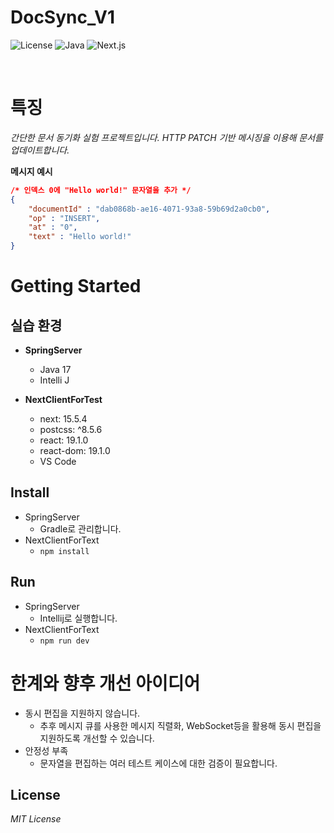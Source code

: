 # DocSync_V1

![License](https://img.shields.io/badge/license-MIT-green)
![Java](https://img.shields.io/badge/java-17-blue)
![Next.js](https://img.shields.io/badge/next-15.5.4-black)

<br/>

# 특징

*간단한 문서 동기화 실험 프로젝트입니다. HTTP PATCH 기반 메시징을 이용해 문서를 업데이트합니다.*



**메시지 예시**
``` JSON
/* 인덱스 0에 "Hello world!" 문자열을 추가 */
{
    "documentId" : "dab0868b-ae16-4071-93a8-59b69d2a0cb0",
    "op" : "INSERT",
    "at" : "0",
    "text" : "Hello world!"
}
```

# Getting Started
## 실습 환경
- **SpringServer**
  - Java 17
  - Intelli J

- **NextClientForTest**
  - next: 15.5.4
  - postcss: ^8.5.6
  - react: 19.1.0
  - react-dom: 19.1.0
  - VS Code

## Install
- SpringServer
    - Gradle로 관리합니다.
- NextClientForText
    - `npm install`

## Run
- SpringServer
    - Intellij로 실행합니다.
- NextClientForText
    - `npm run dev`

# 한계와 향후 개선 아이디어
- 동시 편집을 지원하지 않습니다.
    - 추후 메시지 큐를 사용한 메시지 직렬화, WebSocket등을 활용해 동시 편집을 지원하도록 개선할 수 있습니다.
- 안정성 부족
    - 문자열을 편집하는 여러 테스트 케이스에 대한 검증이 필요합니다.

## License
*MIT License*